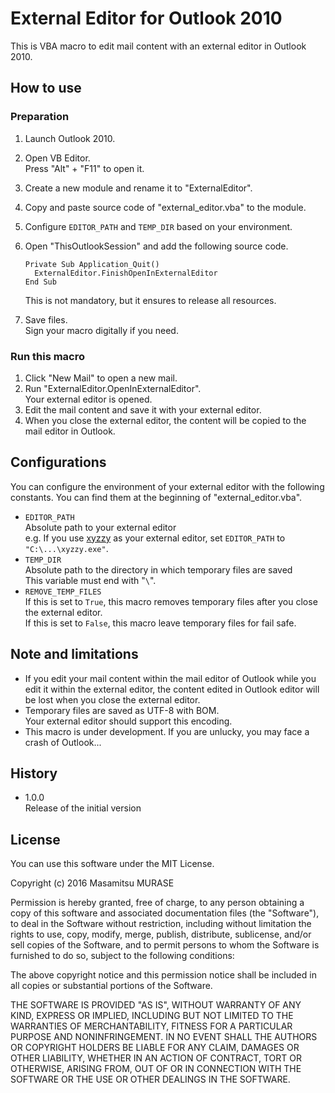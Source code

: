 
# External Editor for Outlook 2010

This is VBA macro to edit mail content with an external editor in Outlook 2010.

## How to use

### Preparation

1. Launch Outlook 2010.
2. Open VB Editor.  
   Press "Alt" + "F11" to open it.
3. Create a new module and rename it to "ExternalEditor".
4. Copy and paste source code of "external_editor.vba" to the module.
5. Configure `EDITOR_PATH` and `TEMP_DIR` based on your environment.
6. Open "ThisOutlookSession" and add the following source code.

   ```vbnet
   Private Sub Application_Quit()
     ExternalEditor.FinishOpenInExternalEditor
   End Sub
   ```
   This is not mandatory, but it ensures to release all resources.
7. Save files.  
   Sign your macro digitally if you need.

### Run this macro

1. Click "New Mail" to open a new mail.
2. Run "ExternalEditor.OpenInExternalEditor".  
   Your external editor is opened.
3. Edit the mail content and save it with your external editor.
4. When you close the external editor, the content will be copied to the mail editor in Outlook.


## Configurations

You can configure the environment of your external editor with the following constants. You can find them at the beginning of "external_editor.vba".

* `EDITOR_PATH`  
  Absolute path to your external editor  
  e.g. If you use [xyzzy](https://github.com/xyzzy-022/xyzzy) as your external editor, set `EDITOR_PATH` to `"C:\...\xyzzy.exe"`.
* `TEMP_DIR`  
  Absolute path to the directory in which temporary files are saved  
  This variable must end with "`\`".
* `REMOVE_TEMP_FILES`  
  If this is set to `True`, this macro removes temporary files after you close the external editor.  
  If this is set to `False`, this macro leave temporary files for fail safe.


## Note and limitations

* If you edit your mail content within the mail editor of Outlook while you edit it within the external editor, the content edited in Outlook editor will be lost when you close the external editor.
* Temporary files are saved as UTF-8 with BOM.  
  Your external editor should support this encoding.
* This macro is under development. If you are unlucky, you may face a crash of Outlook...


## History

* 1.0.0  
  Release of the initial version


## License

You can use this software under the MIT License.

Copyright (c) 2016 Masamitsu MURASE

Permission is hereby granted, free of charge, to any person obtaining a copy of this software and associated documentation files (the "Software"), to deal in the Software without restriction, including without limitation the rights to use, copy, modify, merge, publish, distribute, sublicense, and/or sell copies of the Software, and to permit persons to whom the Software is furnished to do so, subject to the following conditions:

The above copyright notice and this permission notice shall be included in all copies or substantial portions of the Software.

THE SOFTWARE IS PROVIDED "AS IS", WITHOUT WARRANTY OF ANY KIND, EXPRESS OR IMPLIED, INCLUDING BUT NOT LIMITED TO THE WARRANTIES OF MERCHANTABILITY, FITNESS FOR A PARTICULAR PURPOSE AND NONINFRINGEMENT. IN NO EVENT SHALL THE AUTHORS OR COPYRIGHT HOLDERS BE LIABLE FOR ANY CLAIM, DAMAGES OR OTHER LIABILITY, WHETHER IN AN ACTION OF CONTRACT, TORT OR OTHERWISE, ARISING FROM, OUT OF OR IN CONNECTION WITH THE SOFTWARE OR THE USE OR OTHER DEALINGS IN THE SOFTWARE.

